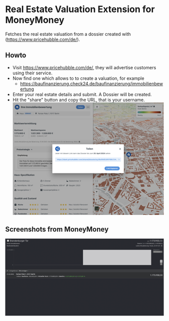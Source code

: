 # Real Estate Valuation Extension for MoneyMoney
Fetches the real estate valuation from a dossier created with (https://www.pricehubble.com/de/).

## Howto
- Visit https://www.pricehubble.com/de/, they will advertise customers using their service.
- Now find one which allows to to create a valuation, for example
  * https://baufinanzierung.check24.de/baufinanzierung/immobilienbewertung
- Enter your real estate details and submit. A Dossier will be created.
- Hit the "share" button and copy the URL, that is your username.
  ![Dossier from Pricehubble](screenshots/dossier.png)

## Screenshots from MoneyMoney
![MoneyMoney screenshot with Real Estate Valuation](screenshots/moneymoney.png)
